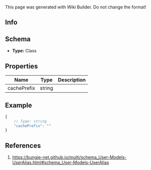 <span class="wiki-builder">This page was generated with Wiki Builder. Do not change the format!</span>

## Info

## Schema
* **Type:** Class

## Properties
Name | Type | Description
---- | ---- | -----------
cachePrefix | string | 

## Example
```javascript
{
    // Type: string
    "cachePrefix": ""
}

```

## References
1. https://bungie-net.github.io/multi/schema_User-Models-UserAlias.html#schema_User-Models-UserAlias
